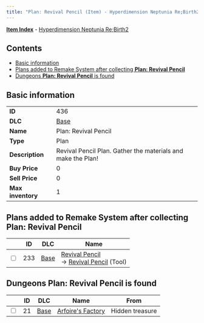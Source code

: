 ```yaml
---
title: "Plan: Revival Pencil (Item) - Hyperdimension Neptunia Re;Birth2"
---
```


[**Item Index**](/neptunia/rb2/item/index.html) - [Hyperdimension Neptunia Re;Birth2](/neptunia/rb2)

## Contents

- [Basic information](#basic-information)
- [Plans added to Remake System after collecting **Plan: Revival Pencil**](#plans-added-to-remake-system-after-collecting-plan-revival-pencil)
- [Dungeons **Plan: Revival Pencil** is found](#dungeons-plan-revival-pencil-is-found)

## Basic information

|   |   |
| -- | -- |
| **ID** | 436 |
| **DLC** | [Base](/neptunia/rb2/dlc/0-base.html) |
| **Name** | Plan: Revival Pencil |
| **Type** | Plan |
| **Description** | Revival Pencil Plan. Gather the materials and make the Plan! |
| **Buy Price** | 0 |
| **Sell Price** | 0 |
| **Max inventory** | 1 |

## Plans added to Remake System after collecting **Plan: Revival Pencil**

|    | ID | DLC | Name |
| -- | -- | --- | ---- |
| <input type="checkbox" id="rb2-remake-0-233" class="trackbox" /> | 233 | [Base](/neptunia/rb2/dlc/0-base.html) | [Revival Pencil](/neptunia/rb2/remake/0-233-revival-pencil.html)<br />→ [Revival Pencil](/neptunia/rb2/item/0-38-revival-pencil.html) (Tool) |

## Dungeons **Plan: Revival Pencil** is found

|    | ID | DLC | Name | From |
| -- | -- | --- | ---- | ---- |
| <input type="checkbox" id="rb2-dungeon-0-21" class="trackbox" /> | 21 | [Base](/neptunia/rb2/dlc/0-base.html) | [Arfoire's Factory](/neptunia/rb2/dungeon/0-21-arfoires-factory.html) | Hidden treasure |